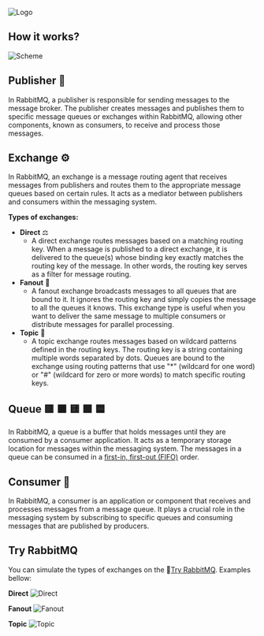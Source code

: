 ![Logo](https://upload.wikimedia.org/wikipedia/commons/7/71/RabbitMQ_logo.svg)

## How it works?

![Scheme](https://raw.githubusercontent.com/jellyBott/RabbitMQ/master/Images/rabbitMQ_scheme.jpg)

## Publisher 📨

In RabbitMQ, a publisher is responsible for sending messages to the message broker. The publisher creates messages and publishes them to specific message queues or exchanges within RabbitMQ, allowing other components, known as consumers, to receive and process those messages.

## Exchange ⚙️

In RabbitMQ, an exchange is a message routing agent that receives messages from publishers and routes them to the appropriate message queues based on certain rules. It acts as a mediator between publishers and consumers within the messaging system.

**Types of exchanges:**

 - **Direct** ⚖️
	 - A direct exchange routes messages based on a matching routing key. When a message is published to a 		direct exchange, it is delivered to the queue(s) whose binding key exactly matches the routing key of the message. In other words, the routing key serves as a filter for message routing.
 - **Fanout** 🔗
	 - A fanout exchange broadcasts messages to all queues that are bound to it. It ignores the routing key and simply copies the message to all the queues it knows. This exchange type is useful when you want to deliver the same message to multiple consumers or distribute messages for parallel processing.
- **Topic** 🛃
	 - A topic exchange routes messages based on wildcard patterns defined in the routing keys. The routing key is a string containing multiple words separated by dots. Queues are bound to the exchange using routing patterns that use "*" (wildcard for one word) or "#" (wildcard for zero or more words) to match specific routing keys.

## Queue 🟥 🟧 🟨 🟩 🟦

In RabbitMQ, a queue is a buffer that holds messages until they are consumed by a consumer application. It acts as a temporary storage location for messages within the messaging system. The messages in a queue can be consumed in a [first-in, first-out (FIFO)](https://en.wikipedia.org/wiki/FIFO_%28computing_and_electronics%29) order.

## Consumer 📮
In RabbitMQ, a consumer is an application or component that receives and processes messages from a message queue. It plays a crucial role in the messaging system by subscribing to specific queues and consuming messages that are published by producers.

## Try RabbitMQ

You can simulate the types of exchanges on the 🔗[Try RabbitMQ](https://tryrabbitmq.com). Examples bellow:

**Direct**
![Direct](https://raw.githubusercontent.com/jellyBott/RabbitMQ/master/gifs/rabbitmq_direct.gif)

**Fanout**
![Fanout](https://raw.githubusercontent.com/jellyBott/RabbitMQ/master/gifs/rabbitmq_fanout.gif)

**Topic**
![Topic]()

